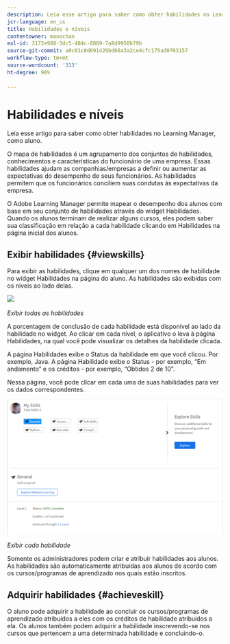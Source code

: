 ```yaml
---
description: Leia esse artigo para saber como obter habilidades no Learning Manager, como aluno.
jcr-language: en_us
title: Habilidades e níveis
contentowner: manochan
exl-id: 3172e988-3dc5-484c-8869-7a8d9950b79b
source-git-commit: a0c01c0d691429bd66a3a2ce4cfc175ad0703157
workflow-type: tm+mt
source-wordcount: '313'
ht-degree: 90%

---
```


# Habilidades e níveis

Leia esse artigo para saber como obter habilidades no Learning Manager, como aluno.

O mapa de habilidades é um agrupamento dos conjuntos de habilidades, conhecimentos e características do funcionário de uma empresa. Essas habilidades ajudam as companhias/empresas a definir ou aumentar as expectativas do desempenho de seus funcionários. As habilidades permitem que os funcionários conciliem suas condutas às expectativas da empresa.

O Adobe Learning Manager permite mapear o desempenho dos alunos com base em seu conjunto de habilidades através do widget Habilidades. Quando os alunos terminam de realizar alguns cursos, eles podem saber sua classificação em relação a cada habilidade clicando em Habilidades na página inicial dos alunos.

## Exibir habilidades {#viewskills}

Para exibir as habilidades, clique em qualquer um dos nomes de habilidade no widget Habilidades na página do aluno. As habilidades são exibidas com os níveis ao lado delas.

![](assets/learner-skills1.png)

*Exibir todas as habilidades*

A porcentagem de conclusão de cada habilidade está disponível ao lado da habilidade no widget. Ao clicar em cada nível, o aplicativo o leva à página Habilidades, na qual você pode visualizar os detalhes da habilidade clicada.

A página Habilidades exibe o Status da habilidade em que você clicou. Por exemplo, Java. A página Habilidade exibe o Status - por exemplo, “Em andamento” e os créditos - por exemplo, “Obtidos 2 de 10”.

Nessa página, você pode clicar em cada uma de suas habilidades para ver os dados correspondentes.

![](assets/learner-skills2.png)

*Exibir cada habilidade*

Somente os administradores podem criar e atribuir habilidades aos alunos. As habilidades são automaticamente atribuídas aos alunos de acordo com os cursos/programas de aprendizado nos quais estão inscritos.

## Adquirir habilidades {#achieveskill}

O aluno pode adquirir a habilidade ao concluir os cursos/programas de aprendizado atribuídos a eles com os créditos de habilidade atribuídos a ela. Os alunos também podem adquirir a habilidade inscrevendo-se nos cursos que pertencem a uma determinada habilidade e concluindo-o.
